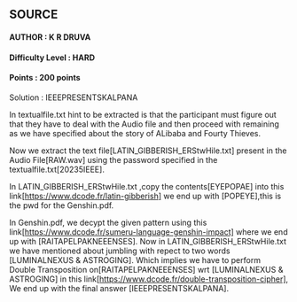 ## SOURCE   
#### AUTHOR : K R DRUVA

#### Difficulty Level : HARD
#### Points : 200 points

Solution : IEEEPRESENTSKALPANA


In textualfile.txt hint to be extracted is that the participant must figure out that they have to deal with the Audio file and then proceed with remaining as we have specified about the story of ALibaba and Fourty Thieves.


Now we extract the text file[LATIN_GIBBERISH_ERStwHile.txt] present in the Audio File[RAW.wav] using the password specified in the textualfile.txt[20235IEEE].


In LATIN_GIBBERISH_ERStwHile.txt ,copy the contents[EYEPOPAE] into this link[https://www.dcode.fr/latin-gibberish] we end up with [POPEYE],this is the pwd for the Genshin.pdf.




In Genshin.pdf, we decypt the given pattern using this link[https://www.dcode.fr/sumeru-language-genshin-impact] where we end up with [RAITAPELPAKNEEENSES].
Now in LATIN_GIBBERISH_ERStwHile.txt we have mentioned about jumbling with repect to two words [LUMINALNEXUS & ASTROGING].
Which implies we have to perform Double Transposition on[RAITAPELPAKNEEENSES] wrt [LUMINALNEXUS & ASTROGING] in this link[https://www.dcode.fr/double-transposition-cipher],
We end up with the final answer [IEEEPRESENTSKALPANA].